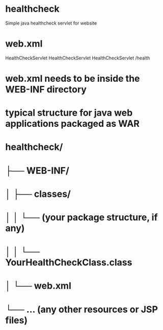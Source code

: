 # healthcheck
Simple java healthcheck servlet for website

# web.xml
<?xml version="1.0" encoding="UTF-8"?>
<web-app xmlns:xsi="http://www.w3.org/2001/XMLSchema-instance"
         xmlns="http://xmlns.jcp.org/xml/ns/javaee"
         xsi:schemaLocation="http://xmlns.jcp.org/xml/ns/javaee http://xmlns.jcp.org/xml/ns/javaee/web-app_3_1.xsd"
         version="3.1">
  <servlet>
    <servlet-name>HealthCheckServlet</servlet-name>
    <servlet-class>HealthCheckServlet</servlet-class>
  </servlet>
  <servlet-mapping>
    <servlet-name>HealthCheckServlet</servlet-name>
    <url-pattern>/health</url-pattern>
  </servlet-mapping>
</web-app>

# web.xml needs to be inside the WEB-INF directory 
# typical structure for java web applications packaged as WAR
# healthcheck/
# ├── WEB-INF/
# │   ├── classes/
# │   │   └── (your package structure, if any)
# │   │       └── YourHealthCheckClass.class
# │   └── web.xml
# └── ... (any other resources or JSP files)
